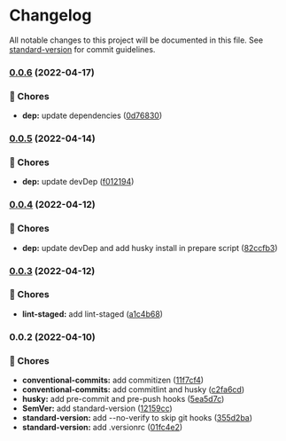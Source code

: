 # Changelog

All notable changes to this project will be documented in this file. See [standard-version](https://github.com/conventional-changelog/standard-version) for commit guidelines.

### [0.0.6](https://github.com/davipon/conventional-commits-sveltekit/compare/v0.0.5...v0.0.6) (2022-04-17)

### :truck: Chores

- **dep:** update dependencies ([0d76830](https://github.com/davipon/conventional-commits-sveltekit/commit/0d76830ed342fe94ca36556acf4fad590053309e))

### [0.0.5](https://github.com/davipon/conventional-commits-sveltekit/compare/v0.0.4...v0.0.5) (2022-04-14)

### :truck: Chores

- **dep:** update devDep ([f012194](https://github.com/davipon/conventional-commits-sveltekit/commit/f012194ae3faa99b9b86a2c725661eeabcafdcea))

### [0.0.4](https://github.com/davipon/conventional-commits-sveltekit/compare/v0.0.3...v0.0.4) (2022-04-12)

### :truck: Chores

- **dep:** update devDep and add husky install in prepare script ([82ccfb3](https://github.com/davipon/conventional-commits-sveltekit/commit/82ccfb315cc21b3515acd47de2d0ed9c30e370d5))

### [0.0.3](https://github.com/davipon/conventional-commits-sveltekit/compare/v0.0.2...v0.0.3) (2022-04-12)

### :truck: Chores

- **lint-staged:** add lint-staged ([a1c4b68](https://github.com/davipon/conventional-commits-sveltekit/commit/a1c4b68b4bf7480f0e810ee59e262ef495f767e7))

### 0.0.2 (2022-04-10)

### :truck: Chores

- **conventional-commits:** add commitizen ([11f7cf4](https://github.com/davipon/conventional-commits-sveltekit/commit/11f7cf463ee05b880827b2719a1ae2bb013e77ac))
- **conventional-commits:** add commitlint and husky ([c2fa6cd](https://github.com/davipon/conventional-commits-sveltekit/commit/c2fa6cdea0bc25a110cc023902a9523ca22cb0b8))
- **husky:** add pre-commit and pre-push hooks ([5ea5d7c](https://github.com/davipon/conventional-commits-sveltekit/commit/5ea5d7c46625d4b30655dd9c9a430ba89fc5b62f))
- **SemVer:** add standard-version ([12159cc](https://github.com/davipon/conventional-commits-sveltekit/commit/12159cca0dc36c7f171268d77eacb7ba55570ac7))
- **standard-version:** add --no-verify to skip git hooks ([355d2ba](https://github.com/davipon/conventional-commits-sveltekit/commit/355d2ba8b69f958b5b1b997cf9c05b53828dcc0b))
- **standard-version:** add .versionrc ([01fc4e2](https://github.com/davipon/conventional-commits-sveltekit/commit/01fc4e227a3361f37188fe0bb334df89819674c1))
